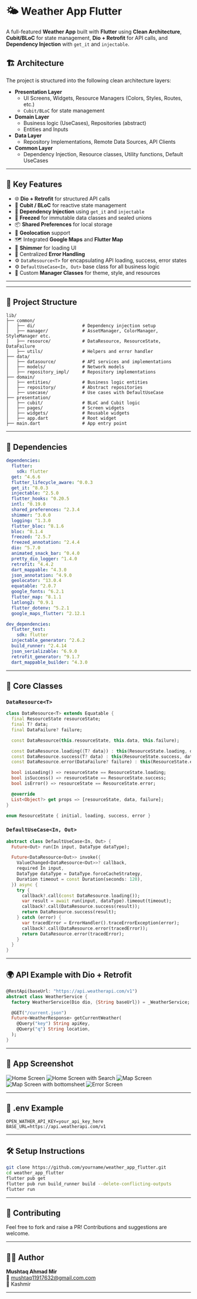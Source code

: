 # 🌤️ Weather App Flutter

A full-featured **Weather App** built with **Flutter** using **Clean Architecture**, **Cubit/BLoC** for state management, **Dio + Retrofit** for API calls, and **Dependency Injection** with `get_it` and `injectable`.

## 🏗️ Architecture

The project is structured into the following clean architecture layers:

- **Presentation Layer**  
  - UI Screens, Widgets, Resource Managers (Colors, Styles, Routes, etc.)
  - `Cubit/BLoC` for state management
- **Domain Layer**  
  - Business logic (UseCases), Repositories (abstract)
  - Entities and Inputs
- **Data Layer**  
  - Repository Implementations, Remote Data Sources, API Clients
- **Common Layer**  
  - Dependency Injection, Resource classes, Utility functions, Default UseCases

---

## 🔧 Key Features

- 🌐 **Dio + Retrofit** for structured API calls
- 🧩 **Cubit / BLoC** for reactive state management
- 💉 **Dependency Injection** using `get_it` and `injectable`
- 🧮 **Freezed** for immutable data classes and sealed unions
- 📦 **Shared Preferences** for local storage
- 📍 **Geolocation** support
- 🗺️ Integrated **Google Maps** and **Flutter Map**
- 🌟 **Shimmer** for loading UI
- 🎯 Centralized **Error Handling**
- ⚙️ `DataResource<T>` for encapsulating API loading, success, error states
- ⚙️ `DefaultUseCase<In, Out>` base class for all business logic
- 🌈 Custom **Manager Classes** for theme, style, and resources

---

---

## 🧱 Project Structure
```
lib/
├── common/
│   ├── di/                  # Dependency injection setup
│   ├── manager/             # AssetManager, ColorManager, StyleManager etc.
│   ├── resource/            # DataResource, ResourceState, DataFailure
│   ├── utils/               # Helpers and error handler
├── data/
│   ├── datasource/          # API services and implementations
│   ├── models/              # Network models
│   ├── repository_impl/     # Repository implementations
├── domain/
│   ├── entities/            # Business logic entities
│   ├── repository/          # Abstract repositories
│   ├── usecase/             # Use cases with DefaultUseCase
├── presentation/
│   ├── cubit/               # BLoC and Cubit logic
│   ├── pages/               # Screen widgets
│   ├── widgets/             # Reusable widgets
│   ├── app.dart             # Root widget
├── main.dart                # App entry point
```

---

## 🔗 Dependencies
```yaml
dependencies:
  flutter:
    sdk: flutter
  get: ^4.6.6
  flutter_lifecycle_aware: ^0.0.3
  get_it: ^8.0.3
  injectable: ^2.5.0
  flutter_hooks: ^0.20.5
  intl: ^0.19.0
  shared_preferences: ^2.3.4
  shimmer: ^3.0.0
  logging: ^1.3.0
  flutter_bloc: ^8.1.6
  bloc: ^8.1.4
  freezed: ^2.5.7
  freezed_annotation: ^2.4.4
  dio: ^5.7.0
  animated_snack_bar: ^0.4.0
  pretty_dio_logger: ^1.4.0
  retrofit: ^4.4.2
  dart_mappable: ^4.3.0
  json_annotation: ^4.9.0
  geolocator: ^13.0.4
  equatable: ^2.0.7
  google_fonts: ^6.2.1
  flutter_map: ^8.1.1
  latlong2: ^0.9.1
  flutter_dotenv: ^5.2.1
  google_maps_flutter: ^2.12.1

dev_dependencies:
  flutter_test:
    sdk: flutter
  injectable_generator: ^2.6.2
  build_runner: ^2.4.14
  json_serializable: ^6.9.0
  retrofit_generator: ^9.1.7
  dart_mappable_builder: ^4.3.0
```

---

## 🧩 Core Classes

### `DataResource<T>`
```dart
class DataResource<T> extends Equatable {
  final ResourceState resourceState;
  final T? data;
  final DataFailure? failure;

  const DataResource(this.resourceState, this.data, this.failure);

  const DataResource.loading({T? data}) : this(ResourceState.loading, data, null);
  const DataResource.success(T? data) : this(ResourceState.success, data, null);
  const DataResource.error(DataFailure? failure) : this(ResourceState.error, null, failure);

  bool isLoading() => resourceState == ResourceState.loading;
  bool isSuccess() => resourceState == ResourceState.success;
  bool isError() => resourceState == ResourceState.error;

  @override
  List<Object?> get props => [resourceState, data, failure];
}

enum ResourceState { initial, loading, success, error }
```

### `DefaultUseCase<In, Out>`
```dart
abstract class DefaultUseCase<In, Out> {
  Future<Out> run(In input, DataType dataType);

  Future<DataResource<Out>> invoke({
    ValueChanged<DataResource<Out>>? callback,
    required In input,
    DataType dataType = DataType.forceCacheStrategy,
    Duration timeout = const Duration(seconds: 120),
  }) async {
    try {
      callback?.call(const DataResource.loading());
      var result = await run(input, dataType).timeout(timeout);
      callback?.call(DataResource.success(result));
      return DataResource.success(result);
    } catch (error) {
      var tracedError = ErrorHandler().traceErrorException(error);
      callback?.call(DataResource.error(tracedError));
      return DataResource.error(tracedError);
    }
  }
}
```

---

## 🌍 API Example with Dio + Retrofit
```dart
@RestApi(baseUrl: "https://api.weatherapi.com/v1")
abstract class WeatherService {
  factory WeatherService(Dio dio, {String baseUrl}) = _WeatherService;

  @GET("/current.json")
  Future<WeatherResponse> getCurrentWeather(
    @Query("key") String apiKey,
    @Query("q") String location,
  );
}
```

---

## 📸 App Screenshot

![Home Screen](assets/s1.png)
![Home Screen with Search](assets/s2.png)
![Map Screen](assets/s3.png)
![Map Screen with bottomsheet](assets/s4.png)
![Error Screen](assets/s5.png)

---

## 🔐 .env Example
```
OPEN_WATHER_API_KEY=your_api_key_here
BASE_URL=https://api.weatherapi.com/v1
```

---

## 🛠️ Setup Instructions
```bash
git clone https://github.com/yourname/weather_app_flutter.git
cd weather_app_flutter
flutter pub get
flutter pub run build_runner build --delete-conflicting-outputs
flutter run
```

---

## 🤝 Contributing
Feel free to fork and raise a PR! Contributions and suggestions are welcome.

---

## 👨‍💻 Author
**Mushtaq Ahmad Mir**  
📧 mushtaq11917632@gmail.com.com  
🏢 Kashmir

---



